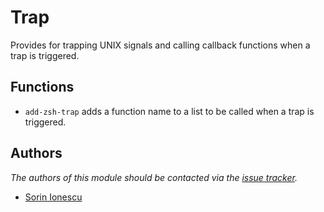 Trap
====

Provides for trapping UNIX signals and calling callback functions when a trap
is triggered.

Functions
---------

  - `add-zsh-trap` adds a function name to a list to be called when a trap is
    triggered.

Authors
-------

*The authors of this module should be contacted via the [issue tracker][1].*

  - [Sorin Ionescu](https://github.com/sorin-ionescu)

[1]: https://github.com/sorin-ionescu/prezto/issues

